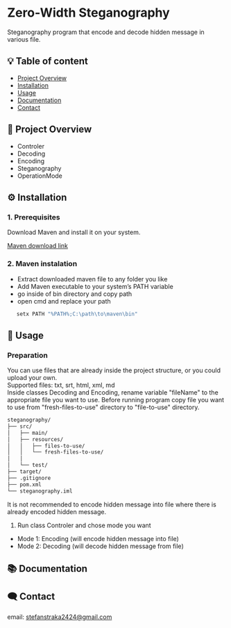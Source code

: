 
# Zero-Width Steganography

Steganography program that encode and decode hidden message in various file.





## :bulb: Table of content
- [Project Overview](#-project-overview)
- [Installation](#️-installation)
- [Usage](#-usage)
- [Documentation](#-documentation)
- [Contact](#️-contact)
## 📖 Project Overview

- Controler
- Decoding
- Encoding
- Steganography
- OperationMode

## ⚙️ Installation
### 1. Prerequisites
Download Maven and install it on your system.  

[Maven download link](https://maven.apache.org/download.cgi) 
### 2. Maven instalation
- Extract downloaded maven file to any folder you like
- Add Maven executable to your system’s PATH variable
- go inside of bin directory and copy path
- open cmd and replace your path
```bash
   setx PATH "%PATH%;C:\path\to\maven\bin"
```
    
## 📝 Usage
### Preparation
You can use files that are already inside the project structure, or you could upload your own.  
Supported files: txt, srt, html, xml, md  
Inside classes Decoding and Encoding, rename variable "fileName" to the appropriate file you want to use.
Before running program copy file you want to use from "fresh-files-to-use" directory to "file-to-use" directory.
```bash
steganography/
├── src/
│   ├── main/
│   ├── resources/
│   │   ├── files-to-use/
│   │   └── fresh-files-to-use/           
│   │          
│   └── test/
├── target/
├── .gitignore
├── pom.xml
└── steganography.iml
```

It is not recommended to encode hidden message into file where there is already encoded hidden message.




1. Run class Controler and chose mode you want
- Mode 1: Encoding (will encode hidden message into file)
- Mode 2: Decoding (will decode hidden message from file)


## 📚 Documentation


## 🗨️ Contact
email: stefanstraka2424@gmail.com


